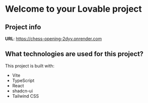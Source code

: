 # Welcome to your Lovable project

## Project info

**URL**: https://chess-opening-2dyv.onrender.com

## What technologies are used for this project?

This project is built with:

- Vite
- TypeScript
- React
- shadcn-ui
- Tailwind CSS
